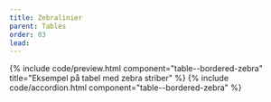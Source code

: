 ```yaml
---
title: Zebralinier
parent: Tables
order: 03
lead: 
---
```


{% include code/preview.html component="table--bordered-zebra" title="Eksempel på tabel med zebra striber" %}
{% include code/accordion.html component="table--bordered-zebra" %}
